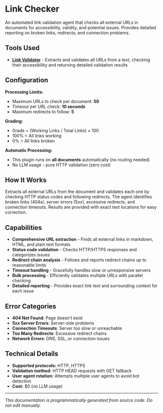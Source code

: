 # Link Checker

An automated link validation agent that checks all external URLs in documents for accessibility, validity, and potential issues. Provides detailed reporting on broken links, redirects, and connection problems.

## Tools Used

- **[Link Validator](/tools/link-validator)** - Extracts and validates all URLs from a text, checking their accessibility and returning detailed validation results



## Configuration

**Processing Limits:**
- Maximum URLs to check per document: **50**
- Timeout per URL check: **10 seconds**
- Maximum redirects to follow: **5**

**Grading:**
- Grade = (Working Links / Total Links) × 100
- 100% = All links working
- 0% = All links broken

**Automatic Processing:**
- This plugin runs on **all documents** automatically (no routing needed)
- No LLM usage - pure HTTP validation (zero cost)

## How It Works

Extracts all external URLs from the document and validates each one by checking HTTP status codes and following redirects. The agent identifies broken links (404s), server errors (5xx), excessive redirects, and connection timeouts. Results are provided with exact text locations for easy correction.

## Capabilities

- **Comprehensive URL extraction** - Finds all external links in markdown, HTML, and plain text formats
- **Status code validation** - Checks HTTP/HTTPS responses and categorizes issues
- **Redirect chain analysis** - Follows and reports redirect chains up to reasonable limits
- **Timeout handling** - Gracefully handles slow or unresponsive servers
- **Bulk processing** - Efficiently validates multiple URLs with parallel checking
- **Detailed reporting** - Provides exact link text and surrounding context for each issue

## Error Categories

- **404 Not Found**: Page doesn't exist
- **5xx Server Errors**: Server-side problems
- **Connection Timeouts**: Server too slow or unreachable
- **Too Many Redirects**: Excessive redirect chains
- **Network Errors**: DNS, SSL, or connection issues

## Technical Details

- **Supported protocols:** HTTP, HTTPS
- **Validation method:** HTTP HEAD requests with GET fallback
- **User agent rotation:** Attempts multiple user agents to avoid bot detection
- **Cost:** $0 (no LLM usage)

---
*This documentation is programmatically generated from source code. Do not edit manually.*
